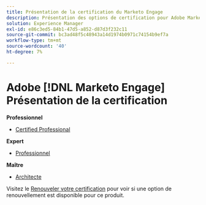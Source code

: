 ```yaml
---
title: Présentation de la certification du Marketo Engage
description: Présentation des options de certification pour Adobe Marketo Engage
solution: Experience Manager
exl-id: e86c3ed5-84b1-47d5-a852-d87d3f232c11
source-git-commit: bc3ad48f5c48943a14d1974b0971c74154b9ef7a
workflow-type: tm+mt
source-wordcount: '40'
ht-degree: 7%

---
```


# Adobe [!DNL Marketo Engage] Présentation de la certification

**Professionnel**

* [Certified Professional](/help/certifications/ame/ame-p.md) <!--AD0-E555-->

**Expert**

* [Professionnel](/help/certifications/ame/ame-e-business.md) <!--AD0-E559-->

**Maître**

* [Architecte](/help/certifications/ame/ame-m-architect.md) <!--AD0-E556-->

Visitez le [Renouveler votre certification](/help/certifications/renew.md) pour voir si une option de renouvellement est disponible pour ce produit.
